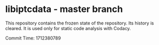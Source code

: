 # libiptcdata - master branch

This repository contains the frozen state of the repository.
Its history is cleared. It is used only for static code
analysis with Codacy.

Commit Time: 1712380789